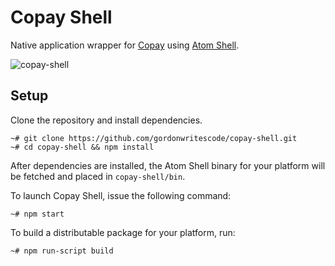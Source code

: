 Copay Shell
===========

Native application wrapper for [Copay](https://bitpay.github.io/copay)
using [Atom Shell](https://github.com/atom/atom-shell).

![copay-shell](https://cloud.githubusercontent.com/assets/1188875/3153630/ccaacbae-ea9d-11e3-85d6-ac0ec2820ae2.png)

## Setup

Clone the repository and install dependencies.

```
~# git clone https://github.com/gordonwritescode/copay-shell.git
~# cd copay-shell && npm install
```

After dependencies are installed, the Atom Shell binary for your platform will
be fetched and placed in `copay-shell/bin`.

To launch Copay Shell, issue the following command:

```
~# npm start
```

To build a distributable package for your platform, run:

```
~# npm run-script build
```
